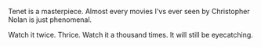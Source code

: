 Tenet is a  masterpiece.
Almost every movies I'vs ever seen by Christopher Nolan is just phenomenal.

Watch it twice. Thrice. Watch it a thousand times. It will still be eyecatching.